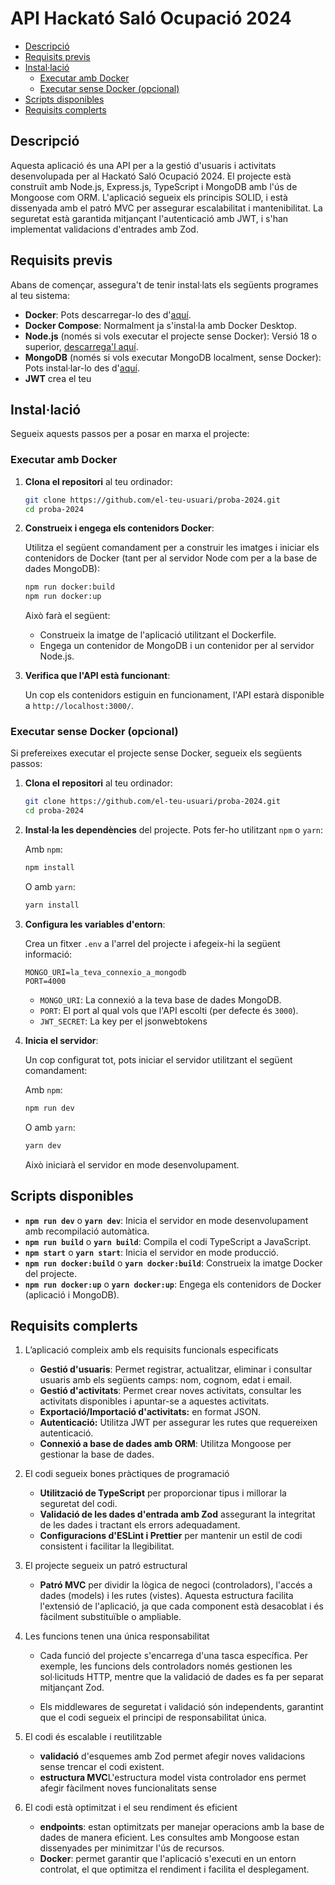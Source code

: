 # API Hackató Saló Ocupació 2024

- [Descripció](#descripció)
- [Requisits previs](#requisits-previs)
- [Instal·lació](#instal·lació)
  - [Executar amb Docker](#executar-amb-docker)
  - [Executar sense Docker (opcional)](#executar-sense-docker-opcional)
- [Scripts disponibles](#scripts-disponibles)
- [Requisits complerts](#requisits-complerts)

## Descripció

Aquesta aplicació és una API per a la gestió d'usuaris i activitats desenvolupada per al Hackató Saló Ocupació 2024. El projecte està construït amb Node.js, Express.js, TypeScript i MongoDB amb l'ús de Mongoose com ORM. L'aplicació segueix els principis SOLID, i està dissenyada amb el patró MVC per assegurar escalabilitat i mantenibilitat. La seguretat està garantida mitjançant l'autenticació amb JWT, i s'han implementat validacions d'entrades amb Zod.

## Requisits previs

Abans de començar, assegura't de tenir instal·lats els següents programes al teu sistema:

- **Docker**: Pots descarregar-lo des d'[aquí](https://www.docker.com/products/docker-desktop/).
- **Docker Compose**: Normalment ja s'instal·la amb Docker Desktop.
- **Node.js** (només si vols executar el projecte sense Docker): Versió 18 o superior, [descarrega'l aquí](https://nodejs.org/).
- **MongoDB** (només si vols executar MongoDB localment, sense Docker): Pots instal·lar-lo des d'[aquí](https://www.mongodb.com/).
- **JWT** crea el teu

## Instal·lació

Segueix aquests passos per a posar en marxa el projecte:

### Executar amb Docker

1. **Clona el repositori** al teu ordinador:

   ```bash
   git clone https://github.com/el-teu-usuari/proba-2024.git
   cd proba-2024
   ```

2. **Construeix i engega els contenidors Docker**:

   Utilitza el següent comandament per a construir les imatges i iniciar els contenidors de Docker (tant per al servidor Node com per a la base de dades MongoDB):

   ```bash
   npm run docker:build
   npm run docker:up
   ```

   Això farà el següent:

   - Construeix la imatge de l'aplicació utilitzant el Dockerfile.
   - Engega un contenidor de MongoDB i un contenidor per al servidor Node.js.

3. **Verifica que l'API està funcionant**:

   Un cop els contenidors estiguin en funcionament, l'API estarà disponible a `http://localhost:3000/`.

### Executar sense Docker (opcional)

Si prefereixes executar el projecte sense Docker, segueix els següents passos:

1. **Clona el repositori** al teu ordinador:

   ```bash
   git clone https://github.com/el-teu-usuari/proba-2024.git
   cd proba-2024
   ```

2. **Instal·la les dependències** del projecte. Pots fer-ho utilitzant `npm` o `yarn`:

   Amb `npm`:

   ```bash
   npm install
   ```

   O amb `yarn`:

   ```bash
   yarn install
   ```

3. **Configura les variables d'entorn**:

   Crea un fitxer `.env` a l'arrel del projecte i afegeix-hi la següent informació:

   ```env
   MONGO_URI=la_teva_connexio_a_mongodb
   PORT=4000
   ```

   - `MONGO_URI`: La connexió a la teva base de dades MongoDB.
   - `PORT`: El port al qual vols que l'API escolti (per defecte és `3000`).
   - `JWT_SECRET`: La key per el jsonwebtokens

4. **Inicia el servidor**:

   Un cop configurat tot, pots iniciar el servidor utilitzant el següent comandament:

   Amb `npm`:

   ```bash
   npm run dev
   ```

   O amb `yarn`:

   ```bash
   yarn dev
   ```

   Això iniciarà el servidor en mode desenvolupament.

## Scripts disponibles

- **`npm run dev`** o **`yarn dev`**: Inicia el servidor en mode desenvolupament amb recompilació automàtica.
- **`npm run build`** o **`yarn build`**: Compila el codi TypeScript a JavaScript.
- **`npm start`** o **`yarn start`**: Inicia el servidor en mode producció.
- **`npm run docker:build`** o **`yarn docker:build`**: Construeix la imatge Docker del projecte.
- **`npm run docker:up`** o **`yarn docker:up`**: Engega els contenidors de Docker (aplicació i MongoDB).

## Requisits complerts

1. L’aplicació compleix amb els requisits funcionals especificats

   - **Gestió d'usuaris**: Permet registrar, actualitzar, eliminar i consultar usuaris amb els següents camps: nom, cognom, edat i email.
   - **Gestió d'activitats**: Permet crear noves activitats, consultar les activitats disponibles i apuntar-se a aquestes activitats.
   - **Exportació/Importació d'activitats:** en format JSON.
   - **Autenticació:** Utilitza JWT per assegurar les rutes que requereixen autenticació.
   - **Connexió a base de dades amb ORM**: Utilitza Mongoose per gestionar la base de dades.

2. El codi segueix bones pràctiques de programació

   - **Utilització de TypeScript** per proporcionar tipus i millorar la seguretat del codi.
   - **Validació de les dades d'entrada amb Zod** assegurant la integritat de les dades i tractant els errors adequadament.
   - **Configuracions d'ESLint i Prettier** per mantenir un estil de codi consistent i facilitar la llegibilitat.

3. El projecte segueix un patró estructural

   - **Patró MVC** per dividir la lògica de negoci (controladors), l'accés a dades (models) i les rutes (vistes). Aquesta estructura facilita l'extensió de l'aplicació, ja que cada component està desacoblat i és fàcilment substituïble o ampliable.

4. Les funcions tenen una única responsabilitat

   - Cada funció del projecte s'encarrega d'una tasca específica. Per exemple, les funcions dels controladors només gestionen les sol·licituds HTTP, mentre que la validació de dades es fa per separat mitjançant Zod.

   - Els middlewares de seguretat i validació són independents, garantint que el codi segueix el principi de responsabilitat única.

5. El codi és escalable i reutilitzable

   - **validació** d'esquemes amb Zod permet afegir noves validacions sense trencar el codi existent.
   - **estructura MVC**L'estructura model vista controlador ens permet afegir fàcilment noves funcionalitats sense

6. El codi està optimitzat i el seu rendiment és eficient

   - **endpoints**: estan optimitzats per manejar operacions amb la base de dades de manera eficient. Les consultes amb Mongoose estan dissenyades per minimitzar l'ús de recursos.
   - **Docker**: permet garantir que l'aplicació s'executi en un entorn controlat, el que optimitza el rendiment i facilita el desplegament.
